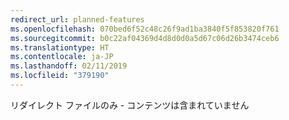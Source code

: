 ```yaml
---
redirect_url: planned-features
ms.openlocfilehash: 070bed6f52c48c26f9ad1ba3840f5f853820f761
ms.sourcegitcommit: b0c22af04369d4d8d0d0a5d67c06d26b3474ceb6
ms.translationtype: HT
ms.contentlocale: ja-JP
ms.lasthandoff: 02/11/2019
ms.locfileid: "379190"
---
```

リダイレクト ファイルのみ - コンテンツは含まれていません